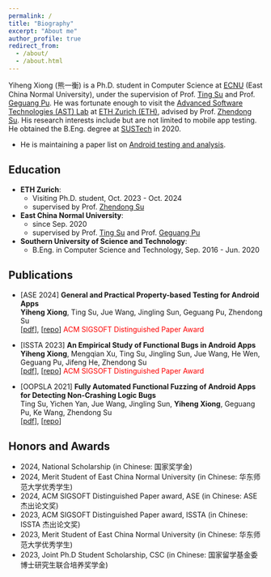 ```yaml
---
permalink: /
title: "Biography"
excerpt: "About me"
author_profile: true
redirect_from: 
  - /about/
  - /about.html
---
```

Yiheng Xiong (熊一衡) is a Ph.D. student in Computer Science at [ECNU](https://www.ecnu.edu.cn/) (East China Normal University), under the supervision of Prof. [Ting Su](https://tingsu.github.io/) and Prof. [Geguang Pu](https://scholar.google.com/citations?user=niQAGcQAAAAJ&hl=zh-CN). He was fortunate enough to visit the [Advanced Software Technologies (AST) Lab](https://ast.ethz.ch/) at [ETH Zurich (ETH)](https://ethz.ch/en.html), advised by Prof. [Zhendong Su](https://people.inf.ethz.ch/suz/). His research interests include but are not limited to mobile app testing. He obtained the B.Eng. degree at [SUSTech](https://www.sustech.edu.cn/) in 2020.

* He is maintaining a paper list on [Android testing and analysis](https://github.com/XYIheng/AndroidTesting).

## Education

* **ETH Zurich**:
  * Visiting Ph.D. student, Oct. 2023 - Oct. 2024
  * supervised by Prof. [Zhendong Su](https://people.inf.ethz.ch/suz/)
* **East China Normal University**:
  * since Sep. 2020
  * supervised by Prof. [Ting Su](https://tingsu.github.io/) and Prof. [Geguang Pu](https://scholar.google.com/citations?user=niQAGcQAAAAJ&hl=zh-CN)
* **Southern University of Science and Technology**:
  * B.Eng. in Computer Science and Technology, Sep. 2016 - Jun. 2020

## Publications
* [ASE 2024]  **General and Practical Property-based Testing for Android Apps**   
  **Yiheng Xiong**, Ting Su, Jue Wang, Jingling Sun, Geguang Pu, Zhendong Su  
  [[pdf](https://xyiheng.github.io//files/Property_Based_Testing_for_Android_Apps.pdf)], [[repo](https://github.com/ecnusse/Kea)]<font color=red> ACM SIGSOFT Distinguished Paper Award </font>
  
* [ISSTA 2023] **An Empirical Study of Functional Bugs in Android Apps**  
  **Yiheng Xiong**, Mengqian Xu, Ting Su, Jingling Sun, Jue Wang, He Wen, Geguang Pu, Jifeng He, Zhendong Su  
  [[pdf](https://xyiheng.github.io//files/ISSTA_2023.pdf)], [[repo](https://github.com/Android-Functional-bugs-study/home)]<font color=red> ACM SIGSOFT Distinguished Paper Award </font>

* [OOPSLA 2021] **Fully Automated Functional Fuzzing of Android Apps for Detecting Non-Crashing Logic Bugs**  
  Ting Su, Yichen Yan, Jue Wang, Jingling Sun, **Yiheng Xiong**, Geguang Pu, Ke Wang, Zhendong Su  
  [[pdf](https://xyiheng.github.io//files/OOPSLA_2021.pdf)], [[repo](https://github.com/functional-fuzzing-android-apps/home)]

## Honors and Awards
* 2024, National Scholarship (in Chinese: 国家奖学金)
* 2024, Merit Student of East China Normal University (in Chinese: 华东师范大学优秀学生)
* 2024, ACM SIGSOFT Distinguished Paper award, ASE (in Chinese: ASE 杰出论文奖)
* 2023, ACM SIGSOFT Distinguished Paper award, ISSTA (in Chinese: ISSTA 杰出论文奖)
* 2023, Merit Student of East China Normal University (in Chinese: 华东师范大学优秀学生)
* 2023, Joint Ph.D Student Scholarship, CSC (in Chinese: 国家留学基金委博士研究生联合培养奖学金)
